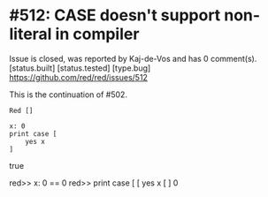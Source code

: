 
#512: CASE doesn't support non-literal in compiler
================================================================================
Issue is closed, was reported by Kaj-de-Vos and has 0 comment(s).
[status.built] [status.tested] [type.bug]
<https://github.com/red/red/issues/512>

This is the continuation of #502.

```
Red []

x: 0
print case [
    yes x
]
```

true

red>> x: 0
== 0
red>> print case [
[   yes x
[   ]
0



